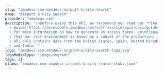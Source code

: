 ```yaml
---
slug: "amadeus-com-amadeus-airport-&-city-search"
name: "Airport & City Search"
provider: "amadeus.com"
description: "\nBefore using this API, we recommend you read our **[Authorization\
  \ Guide](https://developers.amadeus.com/self-service/apis-docs/guides/authorization-262)**\
  \ for more information on how to generate an access token. \n\nPlease also be aware\
  \ that our test environment is based on a subset of the production, in test this\
  \ API only contains data from the United States, Spain, United Kingdom, Germany\
  \ and India. "
logo: "amadeus.com-amadeus-airport-&-city-search-logo.svg"
logoMediaType: "image/svg+xml"
tags: []
stubs: "amadeus.com-amadeus-airport-&-city-search-stubs.json"
---
```

